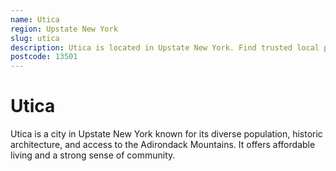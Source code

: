 ```yaml
---
name: Utica
region: Upstate New York
slug: utica
description: Utica is located in Upstate New York. Find trusted local plumbers serving this area.
postcode: 13501
---
```


# Utica

Utica is a city in Upstate New York known for its diverse population, historic architecture, and access to the Adirondack Mountains. It offers affordable living and a strong sense of community. 